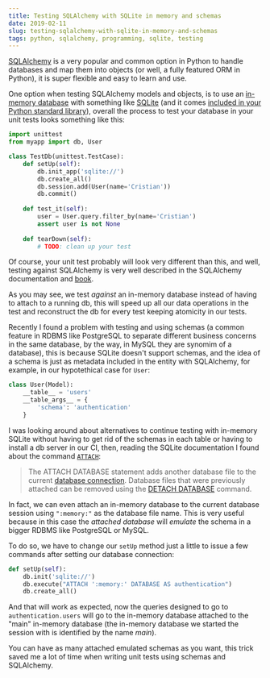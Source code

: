 ```yaml
---
title: Testing SQLAlchemy with SQLite in memory and schemas 
date: 2019-02-11
slug: testing-sqlalchemy-with-sqlite-in-memory-and-schemas
tags: python, sqlalchemy, programming, sqlite, testing
---
```


[SQLAlchemy](https://www.sqlalchemy.org/) is a very popular and common option in Python to handle databases and map them into objects (or well, a fully featured ORM in Python), it is super flexible and easy to learn and use.

One option when testing SQLAlchemy models and objects, is to use an [in-memory database](https://en.wikipedia.org/wiki/In-memory_database) with something like [SQLite](https://www.sqlite.org/index.html) (and it comes [included in your Python standard library](https://docs.python.org/2/library/sqlite3.html)), overall the process to test your database in your unit tests looks something like this:

```python
import unittest
from myapp import db, User

class TestDb(unittest.TestCase):
    def setUp(self):
        db.init_app('sqlite://')
        db.create_all()
        db.session.add(User(name='Cristian'))
        db.commit()
        
    def test_it(self):
        user = User.query.filter_by(name='Cristian')
        assert user is not None
        
    def tearDown(self):
        # TODO: clean up your test
```

Of course, your unit test probably will look very different than this, and well, testing against SQLAlchemy is very well described in the SQLAlchemy documentation and [book](https://www.oreilly.com/library/view/essential-sqlalchemy-2nd/9781491916544/ch04.html).

As you may see, we test _against_ an in-memory database instead of having to attach to a running db, this will speed up all our data operations in the test and reconstruct the db for every test keeping atomicity in our tests.

Recently I found a problem with testing and using schemas (a common feature in RDBMS like PostgreSQL to separate different business concerns in the same database, by the way, in MySQL they are synomim of a database), this is because SQLite doesn't support schemas, and the idea of a schema is just as metadata included in the entity with SQLAlchemy, for example, in our hypotethical case for `User`:

```python
class User(Model):
    __table__ = 'users'
    __table_args__ = {
        'schema': 'authentication'
    }
```

I was looking around about alternatives to continue testing with in-memory SQLite without having to get rid of the schemas in each table or having to install a db server in our CI, then, reading the SQLite documentation I found about the command [`ATTACH`](https://www.sqlite.org/lang_attach.html):

> The ATTACH DATABASE statement adds another database 
> file to the current [database connection](https://www.sqlite.org/c3ref/sqlite3.html). 
> Database files that were previously attached can be removed using
> the [DETACH DATABASE](https://www.sqlite.org/lang_detach.html) command.

In fact, we can even attach an in-memory database to the current database session using `":memory:"` as the database file name. This is very useful because in this case the _attached database_ will _emulate_ the schema in a bigger RDBMS like PostgreSQL or MySQL.

To do so, we have to change our `setUp` method just a little to issue a few commands after setting our database connection:

```python
def setUp(self):
    db.init('sqlite://')
    db.execute("ATTACH ':memory:' DATABASE AS authentication")
    db.create_all()
```

And that will work as expected, now the queries designed to go to `authentication.users` will go to the in-memory database attached to the "main" in-memory database (the in-memory database we started the session with is identified by the name _main_).

You can have as many attached emulated schemas as you want, this trick saved me a lot of time when writing unit tests using schemas and SQLAlchemy.